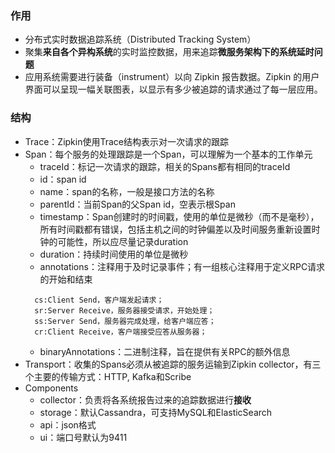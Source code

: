 ### 作用
- 分布式实时数据追踪系统（Distributed Tracking System）
- 聚集**来自各个异构系统**的实时监控数据，用来追踪**微服务架构下的系统延时问题**
- 应用系统需要进行装备（instrument）以向 Zipkin 报告数据。Zipkin 的用户界面可以呈现一幅关联图表，以显示有多少被追踪的请求通过了每一层应用。

### 结构
- Trace：Zipkin使用Trace结构表示对一次请求的跟踪
- Span：每个服务的处理跟踪是一个Span，可以理解为一个基本的工作单元
  - traceId：标记一次请求的跟踪，相关的Spans都有相同的traceId
  - id：span id
  - name：span的名称，一般是接口方法的名称
  - parentId：当前Span的父Span id，空表示根Span
  - timestamp：Span创建时的时间戳，使用的单位是微秒（而不是毫秒），所有时间戳都有错误，包括主机之间的时钟偏差以及时间服务重新设置时钟的可能性，所以应尽量记录duration
  - duration：持续时间使用的单位是微秒
  - annotations：注释用于及时记录事件；有一组核心注释用于定义RPC请求的开始和结束
  ```
    cs:Client Send，客户端发起请求；
    sr:Server Receive，服务器接受请求，开始处理；
    ss:Server Send，服务器完成处理，给客户端应答；
    cr:Client Receive，客户端接受应答从服务器；
  ```
  - binaryAnnotations：二进制注释，旨在提供有关RPC的额外信息
- Transport：收集的Spans必须从被追踪的服务运输到Zipkin collector，有三个主要的传输方式：HTTP, Kafka和Scribe
- Components
  - collector：负责将各系统报告过来的追踪数据进行**接收**
  - storage：默认Cassandra，可支持MySQL和ElasticSearch
  - api：json格式
  - ui：端口号默认为9411
